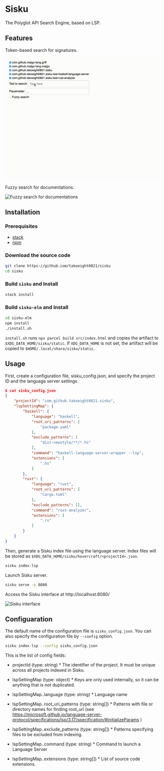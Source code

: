 # Sisku

The Polyglot API Search Engine, based on LSP.

## Features

Token-based search for signatures.

![Token-based search for signatures](https://raw.githubusercontent.com/takoeight0821/sisku/main/docs/images/token-based.gif)

Fuzzy search for documentations.

![Fuzzy search for documentations](https://raw.githubusercontent.com/takoeight0821/sisku/main/docs/images/fuzzy.gif)

## Installation

### Prerequisites

* [stack](https://haskellstack.org)
* [npm](https://www.npmjs.com/)

### Download the source code

```bash
git clone https://github.com/takoeight0821/sisku
cd sisku
```

### Build `sisku` and Install

```bash
stack install
```

### Build `sisku-elm` and Install

```bash
cd sisku-elm
npm install
./install.sh
```

`install.sh` runs `npx parcel build src/index.html` and copies the artifact to `$XDG_DATA_HOME/sisku/static`.
If `XDG_DATA_HOME` is not set, the artifact will be copied to `$HOME/.local/share/sisku/static`.

## Usage

First, create a configuration file, sisku_config.json, and specify the project ID and the language server settings.

```json
$ cat sisku_config.json
{
	"projectId": "com.github.takoeight0821.sisku",
	"lspSettingMap": {
		"haskell": {
			"language": "haskell",
			"root_uri_patterns": [
				"package.yaml"
			],
			"exclude_patterns": [
				"dist-newstyle/**/*.hs"
			],
			"command": "haskell-language-server-wrapper --lsp",
			"extensions": [
				".hs"
			]
		},
		"rust": {
			"language": "rust",
			"root_uri_patterns": [
				"Cargo.toml"
			],
			"exclude_patterns": [],
			"command": "rust-analyzer",
			"extensions": [
				".rs"
			]
		}
	}
}
```

Then, generate a Sisku index file using the language server.
Index files will be stored as `$XDG_DATA_HOME/sisku/hovercraft/<projectId>.json`.

```sh
sisku index-lsp
```

Launch Sisku server.

```bash
sisku serve -p 8080
```

Access the Sisku interface at http://localhost:8080/

![Sisku interface](https://raw.githubusercontent.com/takoeight0821/sisku/master/docs/images/sisku.png "Sisku interface")

## Configuaration

The default name of the configuration file is `sisku_config.json`.
You can also specify the configuration file by `--config` option.

```bash
sisku index-lsp --config sisku_config.json
```

This is the list of config fields:

* projectId (type: string)
		* The identifier of the project. It must be unique across all projects indexed in Sisku.

* lspSettingMap (type: object)
		* Keys are only used internally, so it can be anything that is not duplicated.

* lspSettingMap.<key>.language (type: string)
		* Language name

* lspSettingMap.<key>.root_uri_patterns (type: string[])
		* Patterns with file or directory names for finding root_uri (see https://microsoft.github.io/language-server-protocol/specifications/lsp/3.17/specification/#initializeParams )

* lspSettingMap.<key>.exclude_patterns (type: string[])
		* Patterns specifying files to be excluded from indexing.

* lspSettingMap.<key>.command (type: string)
		* Command to launch a Language Server

* lspSettingMap.<key>.extensions (type: string[])
		* List of source code extensions.